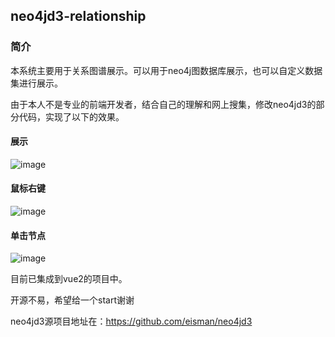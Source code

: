 ## neo4jd3-relationship

### 简介
本系统主要用于关系图谱展示。可以用于neo4j图数据库展示，也可以自定义数据集进行展示。

由于本人不是专业的前端开发者，结合自己的理解和网上搜集，修改neo4jd3的部分代码，实现了以下的效果。

#### 展示
![image](https://github.com/user-attachments/assets/c7f0494d-9e86-44bb-aaae-6ef09dddf087)

#### 鼠标右键
![image](https://github.com/user-attachments/assets/b77c3076-af18-4dd1-98ea-beeaae43e9f1)

#### 单击节点
![image](https://github.com/user-attachments/assets/53367250-b02f-49f5-a673-0f1e7d95ef45)



目前已集成到vue2的项目中。


开源不易，希望给一个start谢谢

neo4jd3源项目地址在：https://github.com/eisman/neo4jd3
